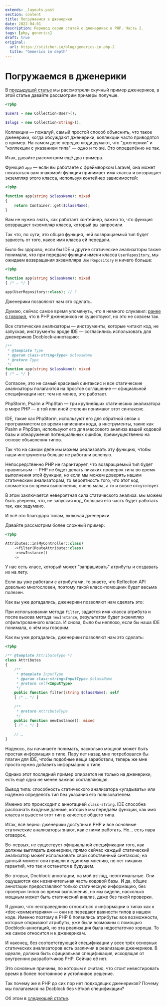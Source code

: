 ```yaml
---
extends: _layouts.post
section: content
title: Погружаемся в дженерики
date: 2022-04-01
description: Перевод серии статей о дженериках в PHP. Часть 2.
tags: [php, generics]
draft: true
original:
  url: https://stitcher.io/blog/generics-in-php-2
  title: "Generics in depth"
---
```


# Погружаемся в дженерики

В [предыдущей статье](/post/generics-in-php/) мы рассмотрели скучный пример дженериков, в этой статье давайте рассмотрим примеры получше.

```php
<?php

$users = new Collection<User>();

$slugs = new Collection<string>();
```

Коллекции — пожалуй, самый простой способ объяснить, что такое дженерики, когда обсуждают дженерики, коллекции часто приводятся в пример.
На самом деле нередко люди думают, что "дженерики" и "коллекции с указанием типа" — одно и то же. Это определённо не так.

Итак, давайте рассмотрим ещё два примера.

Функция `app` — если вы работаете с фреймворком Laravel, она может показаться вам знакомой:
функция принимает имя класса и возвращает экземпляр этого класса, используя контейнер зависимостей:

```php
<?php

function app(string $className): mixed
{
    return Container::get($className);
}
```

Вам не нужно знать, как работает контейнер, важно то, что функция возвращает экземпляр класса, который вы запросили.

Так что, по сути, это общая функция, чей возвращаемый тип будет зависеть от того, какое имя класса ей передали.

Было бы здорово, если бы IDE и другие статические анализаторы также понимали, что при передаче функции имени класса `UserRepository`,
мы ожидаем возвращения экземпляра `UserRepository` и ничего больше:

```php
<?php

function app(string $className): mixed
{ /* … */ }

app(UserRepository::class); // ?
```

Дженерики позволяют нам это сделать.

Думаю, сейчас самое время упомянуть, что я немного слукавил: [ранее я говорил](/post/generics-in-php/), что в PHP дженериков не существуют, но это не совсем так.

Все статические анализаторы — инструменты, которые читают код, не запуская, инструменты вроде IDE — согласились использовать для дженериков Docblock-аннотацию:

```php
/**
 * @template Type
 * @param class-string<Type> $className
 * @return Type
 */
function app(string $className): mixed
{ /* … */ }
```

Согласен, это не самый красивый синтаксис и все статические анализаторы полагаются на простое соглашение — официальной спецификации нет;
тем не менее, это работает.

PhpStorm, Psalm и PhpStan — три крупнейших статических анализатора в мире PHP — в той или иной степени понимают этот синтаксис.

IDE, такие как PhpStorm, используют его для обратной связи с программистом во время написания кода, а инструменты, такие как Psalm и PhpStan,
используют его для массового анализа вашей кодовой базы и обнаружения потенциальных ошибок, преимущественно на основе объявления типов.

Так что на самом деле мы можем реализовать эту функцию, чтобы наши инструменты больше не работали вслепую.

Непосредственно PHP не гарантирует, что возвращаемый тип будет правильным — PHP не будет делать никаких проверок типа во время выполнения этой функции,
но если мы можем доверять нашим статическим анализаторам, то вероятность того, что этот код сломается во время выполнения, очень мала, а то и вовсе отсутствует.

В этом заключается невероятная сила статического анализа: мы можем быть уверены, что, не запуская код, большая его часть будет работать так, как задумано.

И всё это благодаря типам, включая дженерики.

Давайте рассмотрим более сложный пример:

```php
<?php

Attributes::in(MyController::class)
    ->filter(RouteAttribute::class)
    ->newInstance()
    ->
```

У нас есть класс, который может "запрашивать" атрибуты и создавать их на лету.

Если вы уже работали с атрибутами, то знаете, что Reflection API довольно многословен, поэтому такой класс-помощник будет весьма полезен.

Как вы уже догадались, дженерики позволяют нам сделать это:

При использовании метода `filter`, задаётся имя класса атрибута и после вызова метода `newInstance`,
результатом будет экземпляр отфильтрованного класса. И снова, было бы неплохо, если бы наша IDE понимала, о чём мы говорим.

Как вы уже догадались, дженерики позволяют нам это сделать:

```php
<?php

/** @template AttributeType */
class Attributes
{
    /**
     * @template InputType
     * @param class-string<InputType> $className
     * @return self<InputType>
     */
    public function filter(string $className): self
    { /* … */ }
 
    /**
     * @return AttributeType 
     */   
    public function newInstance(): mixed
    { /* … */ }
    
    // …
}
```

Надеюсь, вы начинаете понимать, насколько мощной может быть простая информация о типе.
Пару лет назад мне потребовался бы плагин для IDE, чтобы подобные вещи заработали, теперь же мне просто нужно добавить информацию о типе.

Однако этот последний пример опирается не только на дженерики, есть ещё одна не менее важная составляющая.

Вывод типа: способность статического анализатора «угадывать» или надёжно определять тип без указания его пользователем.

Именно это происходит с аннотацией `class-string`. IDE способна распознать входные данные, которые мы передаём функции,
как имя класса и вывести этот тип в качестве общего типа.

Итак, всё верно: дженерики доступны в PHP и все основные статические анализаторы знают, как с ними работать. Но... есть пара оговорок.

Во-первых, не существует официальной спецификации того, как должны выглядеть дженерики, прямо сейчас каждый статический анализатор может использовать свой собственный синтаксис;
на данный момент они пришли к единому мнению, но нет никаких гарантий, что так и останется в будущем.

Во-вторых, Docblock-аннотации, на мой взгляд, неоптимальные. Они ощущаются как незначительная часть кодовой базы.
И да, общие аннотации предоставляют только статическую информацию, без проверки типов во время выполнения, но мы видели,
насколько мощным может быть статический анализ, даже без такой проверки.

Я думаю, что несправедливо относиться к информации о типах как к «doc-комментариям» — они не передают важности типов в нашем коде.
Именно поэтому в PHP 8 появились атрибуты: все возможности, которые открывают атрибуты, уже были возможны с помощью Docblock-аннотаций,
но эта реализация была недостаточно хороша. То же самое относится и к дженерикам.

И наконец, без соответствующей спецификации у всех трёх основных статических анализаторов есть различия в реализации дженериков.
В идеале, должна быть официальная спецификация, исходящая от внутренних разработчиков PHP. Сейчас её нет.

Это основные причины, по которым я считаю, что стоит инвестировать время в более постоянное и устойчивое решение.

Так почему же в PHP до сих пор нет подходящих дженериков? Почему мы полагаемся на Docblock без чёткой спецификации?

Об этом в [следующей статье](/post/generics-why-we-cant-have-them/).